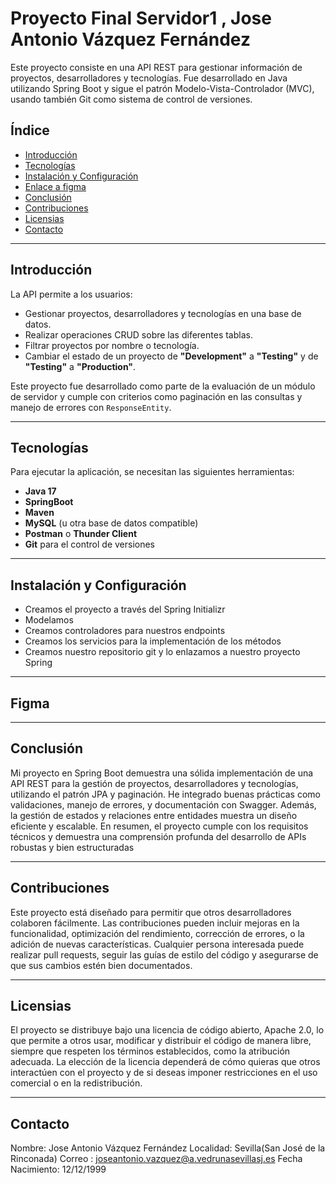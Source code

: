 # Proyecto Final Servidor1 , Jose Antonio Vázquez Fernández

Este proyecto consiste en una API REST para gestionar información de proyectos, desarrolladores y tecnologías. Fue desarrollado en Java utilizando Spring Boot y sigue el patrón Modelo-Vista-Controlador (MVC), usando también Git como sistema de control de versiones.

## Índice
- [Introducción](#Introducción)
- [Tecnologías](#Tecnologías)
- [Instalación y Configuración](#Instalación-y-Configuración)
- [Enlace a figma](#Figma)
- [Conclusión](#Conclusión)
- [Contribuciones](#Contribuciones)
- [Licensias](#Licensias)
- [Contacto](#Contacto)


---

## Introducción

La API permite a los usuarios:
- Gestionar proyectos, desarrolladores y tecnologías en una base de datos.
- Realizar operaciones CRUD sobre las diferentes tablas.
- Filtrar proyectos por nombre o tecnología.
- Cambiar el estado de un proyecto de **"Development"** a **"Testing"** y de **"Testing"** a **"Production"**.

Este proyecto fue desarrollado como parte de la evaluación de un módulo de servidor y cumple con criterios como paginación en las consultas y manejo de errores con `ResponseEntity`.

---

## Tecnologías

Para ejecutar la aplicación, se necesitan las siguientes herramientas:
- **Java 17**
- **SpringBoot**
- **Maven**
- **MySQL** (u otra base de datos compatible)
- **Postman** o **Thunder Client**
- **Git** para el control de versiones

---


## Instalación y Configuración
- Creamos el proyecto a través del Spring Initializr
- Modelamos
- Creamos controladores para nuestros endpoints
- Creamos los servicios para la implementación de los métodos
- Creamos nuestro repositorio git y lo enlazamos a nuestro proyecto Spring

---

## Figma

---

## Conclusión
Mi proyecto en Spring Boot demuestra una sólida implementación de una API REST para la gestión de proyectos, desarrolladores y tecnologías, utilizando el patrón JPA y paginación. He integrado buenas prácticas como validaciones, manejo de errores, y documentación con Swagger. Además, la gestión de estados y relaciones entre entidades muestra un diseño eficiente y escalable. En resumen, el proyecto cumple con los requisitos técnicos y demuestra una comprensión profunda del desarrollo de APIs robustas y bien estructuradas

---

## Contribuciones
Este proyecto está diseñado para permitir que otros desarrolladores colaboren fácilmente. Las contribuciones pueden incluir mejoras en la funcionalidad, optimización del rendimiento, corrección de errores, o la adición de nuevas características. Cualquier persona interesada puede realizar pull requests, seguir las guías de estilo del código y asegurarse de que sus cambios estén bien documentados.

---

## Licensias
El proyecto se distribuye bajo una licencia de código abierto, Apache 2.0, lo que permite a otros usar, modificar y distribuir el código de manera libre, siempre que respeten los términos establecidos, como la atribución adecuada. La elección de la licencia dependerá de cómo quieras que otros interactúen con el proyecto y de si deseas imponer restricciones en el uso comercial o en la redistribución.

---

## Contacto
Nombre: Jose Antonio Vázquez Fernández
Localidad: Sevilla(San José de la Rinconada)
Correo : joseantonio.vazquez@a.vedrunasevillasj.es
Fecha Nacimiento: 12/12/1999



